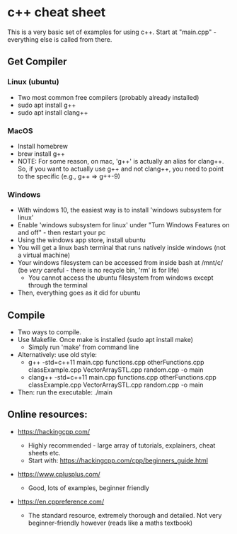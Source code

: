 # c++ cheat sheet

This is a very basic set of examples for using c++.
Start at "main.cpp" - everything else is called from there.

## Get Compiler

### Linux (ubuntu)
  * Two most common free compilers (probably already installed)
  * sudo apt install g++
  * sudo apt install clang++

### MacOS
  * Install homebrew
  * brew install g++
  * NOTE: For some reason, on mac, 'g++' is actually an alias for clang++. So, if you want to actually use g++ and not clang++, you need to point to the specific (e.g., g++ => g++-9)

### Windows
  * With windows 10, the easiest way is to install 'windows subsystem for linux'
  * Enable 'windows subsystem for linux' under "Turn Windows Features on and off" - then restart your pc
  * Using the windows app store, install ubuntu
  * You will get a linux bash terminal that runs natively inside windows (not a virtual machine)
  * Your windows filesystem can be accessed from inside bash at /mnt/c/ (be *very* careful - there is no recycle bin, 'rm' is for life)
    * You cannot access the ubuntu filesystem from windows except through the terminal
  * Then, everything goes as it did for ubuntu


## Compile

  * Two ways to compile.
  * Use Makefile. Once make is installed (sudo apt install make)
    * Simply run 'make' from command line
  * Alternatively: use old style:
    * g++ -std=c++11 main.cpp functions.cpp otherFunctions.cpp classExample.cpp VectorArraySTL.cpp random.cpp -o main
    * clang++ -std=c++11 main.cpp functions.cpp otherFunctions.cpp classExample.cpp VectorArraySTL.cpp random.cpp -o main
  * Then: run the executable: ./main

## Online resources:

 * https://hackingcpp.com/
    * Highly recommended - large array of tutorials, explainers, cheat sheets etc.
    * Start with: https://hackingcpp.com/cpp/beginners_guide.html  

 * https://www.cplusplus.com/
    * Good, lots of examples, beginner friendly
 * https://en.cppreference.com/
   * The standard resource, extremely thorough and detailed. Not very beginner-friendly however (reads like a maths textbook)
